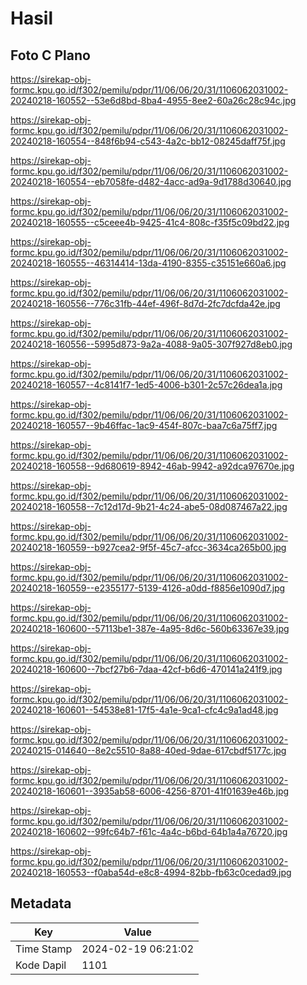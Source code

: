 # Hasil

## Foto C Plano

https://sirekap-obj-formc.kpu.go.id/f302/pemilu/pdpr/11/06/06/20/31/1106062031002-20240218-160552--53e6d8bd-8ba4-4955-8ee2-60a26c28c94c.jpg

https://sirekap-obj-formc.kpu.go.id/f302/pemilu/pdpr/11/06/06/20/31/1106062031002-20240218-160554--848f6b94-c543-4a2c-bb12-08245daff75f.jpg

https://sirekap-obj-formc.kpu.go.id/f302/pemilu/pdpr/11/06/06/20/31/1106062031002-20240218-160554--eb7058fe-d482-4acc-ad9a-9d1788d30640.jpg

https://sirekap-obj-formc.kpu.go.id/f302/pemilu/pdpr/11/06/06/20/31/1106062031002-20240218-160555--c5ceee4b-9425-41c4-808c-f35f5c09bd22.jpg

https://sirekap-obj-formc.kpu.go.id/f302/pemilu/pdpr/11/06/06/20/31/1106062031002-20240218-160555--46314414-13da-4190-8355-c35151e660a6.jpg

https://sirekap-obj-formc.kpu.go.id/f302/pemilu/pdpr/11/06/06/20/31/1106062031002-20240218-160556--776c31fb-44ef-496f-8d7d-2fc7dcfda42e.jpg

https://sirekap-obj-formc.kpu.go.id/f302/pemilu/pdpr/11/06/06/20/31/1106062031002-20240218-160556--5995d873-9a2a-4088-9a05-307f927d8eb0.jpg

https://sirekap-obj-formc.kpu.go.id/f302/pemilu/pdpr/11/06/06/20/31/1106062031002-20240218-160557--4c8141f7-1ed5-4006-b301-2c57c26dea1a.jpg

https://sirekap-obj-formc.kpu.go.id/f302/pemilu/pdpr/11/06/06/20/31/1106062031002-20240218-160557--9b46ffac-1ac9-454f-807c-baa7c6a75ff7.jpg

https://sirekap-obj-formc.kpu.go.id/f302/pemilu/pdpr/11/06/06/20/31/1106062031002-20240218-160558--9d680619-8942-46ab-9942-a92dca97670e.jpg

https://sirekap-obj-formc.kpu.go.id/f302/pemilu/pdpr/11/06/06/20/31/1106062031002-20240218-160558--7c12d17d-9b21-4c24-abe5-08d087467a22.jpg

https://sirekap-obj-formc.kpu.go.id/f302/pemilu/pdpr/11/06/06/20/31/1106062031002-20240218-160559--b927cea2-9f5f-45c7-afcc-3634ca265b00.jpg

https://sirekap-obj-formc.kpu.go.id/f302/pemilu/pdpr/11/06/06/20/31/1106062031002-20240218-160559--e2355177-5139-4126-a0dd-f8856e1090d7.jpg

https://sirekap-obj-formc.kpu.go.id/f302/pemilu/pdpr/11/06/06/20/31/1106062031002-20240218-160600--57113be1-387e-4a95-8d6c-560b63367e39.jpg

https://sirekap-obj-formc.kpu.go.id/f302/pemilu/pdpr/11/06/06/20/31/1106062031002-20240218-160600--7bcf27b6-7daa-42cf-b6d6-470141a241f9.jpg

https://sirekap-obj-formc.kpu.go.id/f302/pemilu/pdpr/11/06/06/20/31/1106062031002-20240218-160601--54538e81-17f5-4a1e-9ca1-cfc4c9a1ad48.jpg

https://sirekap-obj-formc.kpu.go.id/f302/pemilu/pdpr/11/06/06/20/31/1106062031002-20240215-014640--8e2c5510-8a88-40ed-9dae-617cbdf5177c.jpg

https://sirekap-obj-formc.kpu.go.id/f302/pemilu/pdpr/11/06/06/20/31/1106062031002-20240218-160601--3935ab58-6006-4256-8701-41f01639e46b.jpg

https://sirekap-obj-formc.kpu.go.id/f302/pemilu/pdpr/11/06/06/20/31/1106062031002-20240218-160602--99fc64b7-f61c-4a4c-b6bd-64b1a4a76720.jpg

https://sirekap-obj-formc.kpu.go.id/f302/pemilu/pdpr/11/06/06/20/31/1106062031002-20240218-160553--f0aba54d-e8c8-4994-82bb-fb63c0cedad9.jpg


## Metadata

| Key        | Value               |
| ---------- | ------------------- |
| Time Stamp | 2024-02-19 06:21:02 |
| Kode Dapil | 1101                |



